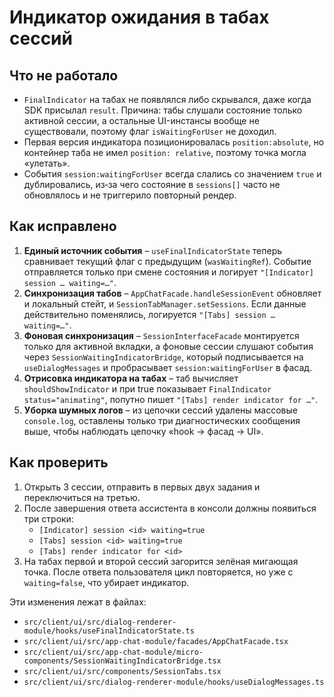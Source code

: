 # Индикатор ожидания в табах сессий

## Что не работало
- `FinalIndicator` на табах не появлялся либо скрывался, даже когда SDK присылал `result`. Причина: табы слушали состояние только активной сессии, а остальные UI-инстансы вообще не существовали, поэтому флаг `isWaitingForUser` не доходил.
- Первая версия индикатора позиционировалась `position:absolute`, но контейнер таба не имел `position: relative`, поэтому точка могла «улетать».
- События `session:waitingForUser` всегда слались со значением `true` и дублировались, из‑за чего состояние в `sessions[]` часто не обновлялось и не триггерило повторный рендер.

## Как исправлено
1. **Единый источник события** – `useFinalIndicatorState` теперь сравнивает текущий флаг с предыдущим (`wasWaitingRef`). Событие отправляется только при смене состояния и логирует `"[Indicator] session … waiting=…"`.
2. **Синхронизация табов** – `AppChatFacade.handleSessionEvent` обновляет и локальный стейт, и `SessionTabManager.setSessions`. Если данные действительно поменялись, логируется `"[Tabs] session … waiting=…"`.
3. **Фоновая синхронизация** – `SessionInterfaceFacade` монтируется только для активной вкладки, а фоновые сессии слушают события через `SessionWaitingIndicatorBridge`, который подписывается на `useDialogMessages` и пробрасывает `session:waitingForUser` в фасад.
4. **Отрисовка индикатора на табах** – таб вычисляет `shouldShowIndicator` и при true показывает `FinalIndicator status="animating"`, попутно пишет `"[Tabs] render indicator for …"`.
5. **Уборка шумных логов** – из цепочки сессий удалены массовые `console.log`, оставлены только три диагностических сообщения выше, чтобы наблюдать цепочку «hook → фасад → UI».

## Как проверить
1. Открыть 3 сессии, отправить в первых двух задания и переключиться на третью.
2. После завершения ответа ассистента в консоли должны появиться три строки:
   - `[Indicator] session <id> waiting=true`
   - `[Tabs] session <id> waiting=true`
   - `[Tabs] render indicator for <id>`
3. На табах первой и второй сессий загорится зелёная мигающая точка. После ответа пользователя цикл повторяется, но уже с `waiting=false`, что убирает индикатор.

Эти изменения лежат в файлах:
- `src/client/ui/src/dialog-renderer-module/hooks/useFinalIndicatorState.ts`
- `src/client/ui/src/app-chat-module/facades/AppChatFacade.tsx`
- `src/client/ui/src/app-chat-module/micro-components/SessionWaitingIndicatorBridge.tsx`
- `src/client/ui/src/components/SessionTabs.tsx`
- `src/client/ui/src/dialog-renderer-module/hooks/useDialogMessages.ts`
